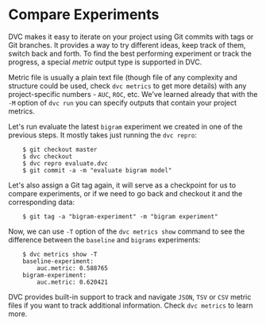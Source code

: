 # Compare Experiments

DVC makes it easy to iterate on your project using Git commits with tags or Git
branches. It provides a way to try different ideas, keep track of them, switch
back and forth. To find the best performing experiment or track the progress, a
special *metric* output type is supported in DVC.

Metric file is usually a plain text file (though file of any complexity and
structure could be used, check `dvc metrics` to get more details) with any
project-specific numbers - `AUC`, `ROC`, etc. We've learned already that with
the `-M` option of `dvc run` you can specify outputs that contain your project
metrics.

Let's run evaluate the latest `bigram` experiment we created in one of the
previous steps. It mostly takes just running the `dvc repro`:

```dvc
    $ git checkout master
    $ dvc checkout
    $ dvc repro evaluate.dvc
    $ git commit -a -m "evaluate bigram model"
```

Let's also assign a Git tag again, it will serve as a checkpoint for us to
compare experiments, or if we need to go back and checkout it and the
corresponding data:

```dvc
    $ git tag -a "bigram-experiment" -m "bigram experiment"
```
Now, we can use `-T` option of the `dvc metrics show` command to see the
difference between the `baseline` and `bigrams` experiments:

```dvc
    $ dvc metrics show -T
    baseline-experiment:
        auc.metric: 0.588765
    bigram-experiment:
        auc.metric: 0.620421
```

DVC provides built-in support to track and navigate `JSON`, `TSV` or `CSV`
metric files if you want to track additional information. Check `dvc metrics` to
learn more.
